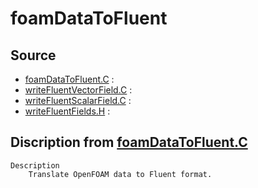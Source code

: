 # foamDataToFluent

## Source

- [foamDataToFluent.C](foamDataToFluent.C) : 
- [writeFluentVectorField.C](writeFluentVectorField.C) : 
- [writeFluentScalarField.C](writeFluentScalarField.C) : 
- [writeFluentFields.H](writeFluentFields.H) : 


## Discription from [foamDataToFluent.C](foamDataToFluent.C)

```
Description
    Translate OpenFOAM data to Fluent format.


```

